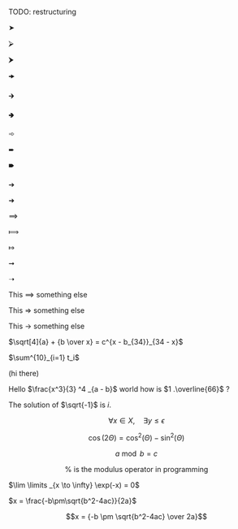 TODO: restructuring

➤

⮚

⮞

🠞

🡲

🢂

➾

➨

🠶

➔

➜

⟹

⟾

⤇

➞

➝

This $\implies$ something else

This $\Rightarrow$ something else

This $\rightarrow$ something else

$\sqrt[4]{a} + {b \over x} = c^{x - b_{34}}_{34 - x}$

$\sum^{10}_{i=1} t_i$

$\left(\text{hi there}\right)$

Hello $\frac{x^3}{3} ^4 _{a - b}$ world how is $1 .\overline{66}$ ?

The solution of $\sqrt{-1}$ is $i$.

$$\forall x \in X, \quad \exists y \leq \epsilon$$

$$\cos (2\Theta) = \cos^2(\Theta) - \sin^2(\Theta)$$

$$a \bmod b = c$$

$$\% \text{ is the modulus operator in programming}$$

$\lim \limits _{x \to \infty} \exp(-x) = 0$

$x = \frac{-b\pm\sqrt{b^2-4ac}}{2a}$

$$x = {-b \pm \sqrt{b^2-4ac} \over 2a}$$

